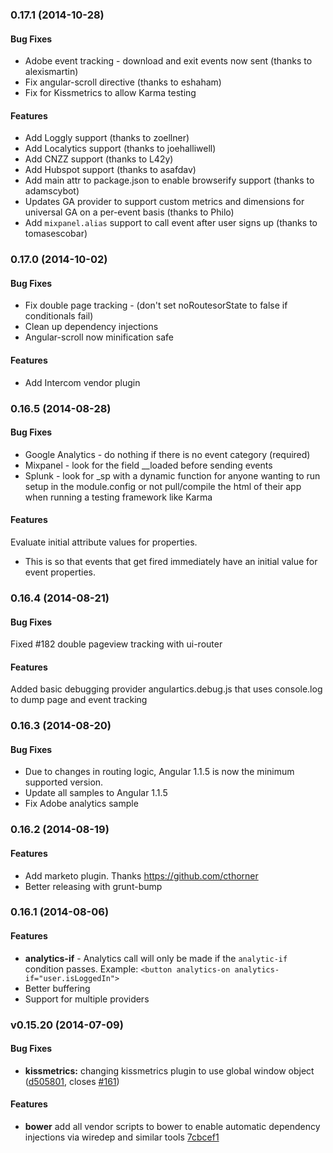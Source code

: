 <a name="0.17.1"></a>
### 0.17.1 (2014-10-28)

#### Bug Fixes
- Adobe event tracking - download and exit events now sent (thanks to alexismartin)
- Fix angular-scroll directive (thanks to eshaham)
- Fix for Kissmetrics to allow Karma testing

#### Features
- Add Loggly support (thanks to zoellner)
- Add Localytics support (thanks to joehalliwell)
- Add CNZZ support (thanks to L42y)
- Add Hubspot support (thanks to asafdav)
- Add main attr to package.json to enable browserify support (thanks to adamscybot)
- Updates GA provider to support custom metrics and dimensions for universal GA on a per-event basis (thanks to Philo)
- Add `mixpanel.alias` support to call event after user signs up (thanks to tomasescobar)

<a name="0.17.0"></a>
### 0.17.0 (2014-10-02)

#### Bug Fixes
- Fix double page tracking - (don't set noRoutesorState to false if conditionals fail)
- Clean up dependency injections
- Angular-scroll now minification safe

#### Features
- Add Intercom vendor plugin

<a name="0.16.5"></a>
### 0.16.5 (2014-08-28)

#### Bug Fixes
- Google Analytics - do nothing if there is no event category (required)
- Mixpanel - look for the field __loaded before sending events
- Splunk - look for _sp with a dynamic function for anyone wanting to run setup in the module.config or not pull/compile the html of their app when running a testing framework like Karma

#### Features
Evaluate initial attribute values for properties.
- This is so that events that get fired immediately have an initial value for event properties.

<a name="0.16.4"></a>
### 0.16.4 (2014-08-21)

#### Bug Fixes
Fixed #182 double pageview tracking with ui-router

#### Features
Added basic debugging provider angulartics.debug.js that uses console.log to dump page and event tracking

<a name="0.16.3"></a>
### 0.16.3 (2014-08-20)

#### Bug Fixes
- Due to changes in routing logic, Angular 1.1.5 is now the minimum supported version.
- Update all samples to Angular 1.1.5
- Fix Adobe analytics sample

<a name="0.16.2"></a>
### 0.16.2 (2014-08-19)

#### Features
* Add marketo plugin. Thanks https://github.com/cthorner
* Better releasing with grunt-bump

<a name="0.16.1"></a>
### 0.16.1 (2014-08-06)

#### Features
* **analytics-if** - Analytics call will only be made if the `analytic-if` condition passes. Example: `<button analytics-on analytics-if="user.isLoggedIn">` 
* Better buffering
* Support for multiple providers

<a name="v0.15.20"></a>
### v0.15.20 (2014-07-09)

#### Bug Fixes

* **kissmetrics:** changing kissmetrics plugin to use global window object ([d505801](https://github.com/luisfarzati/angulartics/commit/d50580181c5cbb752c2bcb1d8334c65452aac9a2), closes [#161](https://github.com/luisfarzati/angulartics/issues/161))

#### Features

* **bower** add all vendor scripts to bower to enable automatic dependency injections via wiredep and similar tools [7cbcef1](https://github.com/luisfarzati/angulartics/commit/0108263228fe24c294c5cd120122bb6570a090a2)
